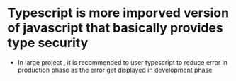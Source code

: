 # Typescript is more imporved version of javascript that basically provides type security 
- In large project , it is recommended to user typescript to reduce error in production phase as the error get displayed in development phase 
